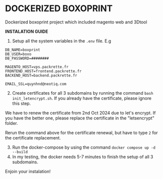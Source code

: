 DOCKERIZED BOXOPRINT
====================
Dockerized boxoprint project which included magento web and 3Dtool 

**INSTALATION GUIDE**
1. Setup all the system variables in the `.env` file. E.g
```
DB_NAME=boxprint
DB_USER=boxo
DB_PASSWORD=########

MAGENTO_HOST=vps.packrette.fr
FRONTEND_HOST=frontend.packrette.fr
BACKEND_HOST=backend.packrette.fr

EMAIL_SSL=quynhnd@neotiq.com
```
   
2. Create certificates for all 3 subdomains by running the command `bash init_letencrypt.sh`. If you already have the certificate, please ignore this step.
 
We have to renew the certificate from 2nd Oct 2024 due to let's encrypt. If you have the better one, please replace the certificate in the "letsencrypt" folder.

Rerun the command above for the certificate renewal, but have to type `2` for the certificate replacement.

3. Run the docker-compose by using the command `docker compose up -d --build`
4. In my testing, the docker needs 5-7 minutes to finish the setup of all 3 subdomains.

Enjoin your instalation!
